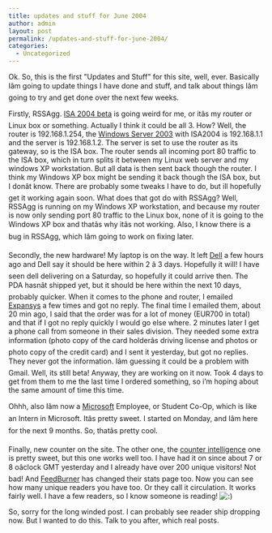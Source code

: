 ```yaml
---
title: updates and stuff for June 2004
author: admin
layout: post
permalink: /updates-and-stuff-for-june-2004/
categories:
  - Uncategorized
---
```

Ok. So, this is the first "Updates and Stuff" for this site, well, ever. Basically Iâm going to update things I have done and stuff, and talk about things Iâm going to try and get done over the next few weeks. 

Firstly, RSSAgg. [ISA 2004 beta][1] is going weird for me, or itâs my router or Linux box or something. Actually I think it could be all 3. How? Well, the router is 192.168.1.254, the [Windows Server 2003][2] with ISA2004 is 192.168.1.1 and the server is 192.168.1.2. The server is set to use the router as its gateway, so is the ISA box. The router sends all incoming port 80 traffic to the ISA box, which in turn splits it between my Linux web server and my windows XP workstation. But all data is then sent back though the router. I think my Windows XP box might be sending it back though the ISA box, but I donât know. There are probably some tweaks I have to do, but ill hopefully get it working again soon. What does that got do with RSSAgg? Well, RSSAgg is running on my Windows XP workstation, and because my router is now only sending port 80 traffic to the Linux box, none of it is going to the Windows XP box and thatâs why itâs not working. Also, I know there is a bug in RSSAgg, which Iâm going to work on fixing later. 

Secondly, the new hardware! My laptop is on the way. It left [Dell][3] a few hours ago and Dell say it should be here within 2 â 3 days. Hopefully it will! I have seen dell delivering on a Saturday, so hopefully it could arrive then. The PDA hasnât shipped yet, but it should be here within the next 10 days, probably quicker. When it comes to the phone and router, I emailed [Expansys][4] a few times and got no reply. The final time I emailed them, about 20 min ago, I said that the order was for a lot of money (EUR700 in total) and that if I got no reply quickly I would go else where. 2 minutes later I get a phone call from someone in their sales division. They needed some extra information (photo copy of the card holderâs driving license and photos or photo copy of the credit card) and I sent it yesterday, but got no replies. They never got the information. Iâm guessing it could be a problem with Gmail. Well, its still beta! Anyway, they are working on it now. Took 4 days to get from them to me the last time I ordered something, so i&#8217;m hoping about the same amount of time this time. 

Ohhh, also Iâm now a [Microsoft][5] Employee, or Student Co-Op, which is like an Intern in Microsoft. Itâs pretty sweet. I started on Monday, and Iâm here for the next 9 months. So, thatâs pretty cool. 

Finally, new counter on the site. The other one, the [counter intelligence][6] one is pretty sweet, but this one works well too. I have had it on since about 7 or 8 oâclock GMT yesterday and I already have over 200 unique visitors! Not bad! And [FeedBurner][7] has changed their stats page too. Now you can see how many unique readers you have too. Or they call it circulation. It works fairly well. I have a few readers, so I know someone is reading! <img src="http://blog.lotas-smartman.net/wp-includes/images/smilies/icon_smile.gif" alt=":)" class="wp-smiley" /> 

So, sorry for the long winded post. I can probably see reader ship dropping now. But I wanted to do this. Talk to you after, which real posts.

 [1]: http://www.microsoft.com/isa
 [2]: http://www.microsoft.com/windowsserver2003/default.mspx
 [3]: http://www.dell.ie/
 [4]: http://www.expansys.ie/
 [5]: http://www.microsoft.com
 [6]: http://www.counterintelligence.ie
 [7]: http://www.feedburner.com